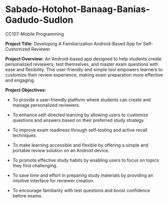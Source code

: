 # Sabado-Hotohot-Banaag-Banias-Gadudo-Sudlon
CC107-Mobile Programming

**Project Title:** Developing A Familiarization Android-Based App for Self-Customized Reviewer

**Project Overview:** An Android-based app designed to help students create personalized reviewers, test themselves, and master exam questions with ease and flexibility. This user-friendly and simple tool empowers learners to customize their review experience, making exam preparation more effective and engaging.

**Project Objectives:** 
- To provide a user-friendly platform where students can create and manage personalized reviewers.

- To enhance self-directed learning by allowing users to customize questions and answers based on their preferred study strategy.
  
- To improve exam readiness through self-testing and active recall techniques.
  
- To make learning accessible and flexible by offering a simple and portable review solution on an Android device.
  
- To promote effective study habits by enabling users to focus on topics they find challenging.
  
- To save time and effort in preparing study materials by providing an intuitive interface for reviewer creation.
  
- To encourage familiarity with test questions and boost confidence before exams.
